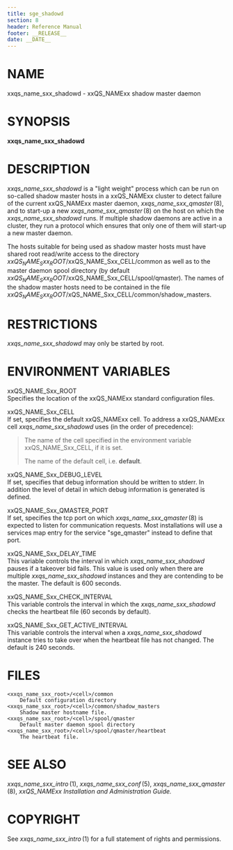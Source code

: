 ```yaml
---
title: sge_shadowd
section: 8
header: Reference Manual
footer: __RELEASE__
date: __DATE__
---
```


# NAME

xxqs_name_sxx_shadowd - xxQS_NAMExx shadow master daemon

# SYNOPSIS

**xxqs_name_sxx_shadowd**

# DESCRIPTION

*xxqs_name_sxx_shadowd* is a "light weight" process which can be run on
so-called shadow master hosts in a xxQS_NAMExx cluster to detect failure
of the current xxQS_NAMExx master daemon, *xxqs_name_sxx_qmaster* (8),
and to start-up a new *xxqs_name_sxx_qmaster* (8) on the host on which
the *xxqs_name_sxx_shadowd* runs. If multiple shadow daemons are active
in a cluster, they run a protocol which ensures that only one of them
will start-up a new master daemon.

The hosts suitable for being used as shadow master hosts must have
shared root read/write access to the directory
$xxQS_NAME_Sxx_ROOT/$xxQS_NAME_Sxx_CELL/common as well as to the master
daemon spool directory (by default
$xxQS_NAME_Sxx_ROOT/$xxQS_NAME_Sxx_CELL/spool/qmaster). The names of the
shadow master hosts need to be contained in the file
$xxQS_NAME_Sxx_ROOT/$xQS_NAME_Sxx_CELL/common/shadow_masters.

# RESTRICTIONS

*xxqs_name_sxx_shadowd* may only be started by root.

# ENVIRONMENT VARIABLES

xxQS_NAME_Sxx_ROOT  
Specifies the location of the xxQS_NAMExx standard configuration files.

xxQS_NAME_Sxx_CELL  
If set, specifies the default xxQS_NAMExx cell. To address a xxQS_NAMExx
cell *xxqs_name_sxx_shadowd* uses (in the order of precedence):

> The name of the cell specified in the environment variable
> xxQS_NAME_Sxx_CELL, if it is set.
>
> The name of the default cell, i.e. **default**.

xxQS_NAME_Sxx_DEBUG_LEVEL  
If set, specifies that debug information should be written to stderr. In
addition the level of detail in which debug information is generated is
defined.

xxQS_NAME_Sxx_QMASTER_PORT  
If set, specifies the tcp port on which *xxqs_name_sxx_qmaster* (8) is
expected to listen for communication requests. Most installations will
use a services map entry for the service "sge_qmaster" instead to define
that port.

xxQS_NAME_Sxx_DELAY_TIME  
This variable controls the interval in which *xxqs_name_sxx_shadowd*
pauses if a takeover bid fails. This value is used only when there are
multiple *xxqs_name_sxx_shadowd* instances and they are contending to be
the master. The default is 600 seconds.

xxQS_NAME_Sxx_CHECK_INTERVAL  
This variable controls the interval in which the *xxqs_name_sxx_shadowd*
checks the heartbeat file (60 seconds by default).

xxQS_NAME_Sxx_GET_ACTIVE_INTERVAL  
This variable controls the interval when a *xxqs_name_sxx_shadowd*
instance tries to take over when the heartbeat file has not changed. The
default is 240 seconds.

# FILES

    <xxqs_name_sxx_root>/<cell>/common
    	Default configuration directory
    <xxqs_name_sxx_root>/<cell>/common/shadow_masters
    	Shadow master hostname file.
    <xxqs_name_sxx_root>/<cell>/spool/qmaster
    	Default master daemon spool directory
    <xxqs_name_sxx_root>/<cell>/spool/qmaster/heartbeat
    	The heartbeat file.

# SEE ALSO

*xxqs_name_sxx_intro* (1), *xxqs_name_sxx_conf* (5),
*xxqs_name_sxx_qmaster* (8), *xxQS_NAMExx Installation and
Administration Guide.*

# COPYRIGHT

See *xxqs_name_sxx_intro* (1) for a full statement of rights and
permissions.
